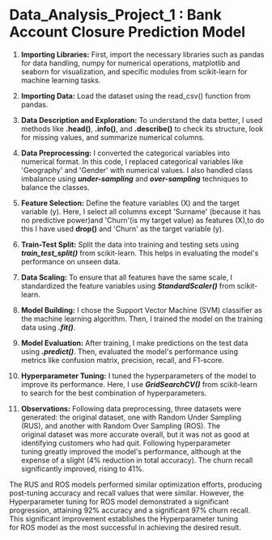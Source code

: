 # Data_Analysis_Project_1 : Bank Account Closure Prediction Model
1. **Importing Libraries:** First, import the necessary libraries such as pandas for data handling, numpy for numerical operations, matplotlib and seaborn for visualization, and specific modules from scikit-learn for machine learning tasks.

2. **Importing Data:** Load the dataset using the read_csv() function from pandas.

3. **Data Description and Exploration:** To understand the data better, I used methods like **.head()**, **.info()**, and **.describe()** to check its structure, look for missing values, and summarize numerical columns.

4. **Data Preprocessing:** I converted the categorical variables into numerical format. In this code, I replaced categorical variables like 'Geography' and 'Gender' with numerical values. I also handled class imbalance using **_under-sampling_** and _**over-sampling**_ techniques to balance the classes.

5. **Feature Selection:** Define the feature variables (X) and the target variable (y). Here, I select all columns except 'Surname' (because it has no predictive power)and 'Churn'(is my target value) as features (X),to do this I have used **drop()** and 'Churn' as the target variable (y).

6. **Train-Test Split:** Split the data into training and testing sets using **_train_test_split()_** from scikit-learn. This helps in evaluating the model's performance on unseen data.

7. **Data Scaling:** To ensure that all features have the same scale, I standardized the feature variables using _**StandardScaler()**_ from scikit-learn.

8. **Model Building:** I chose the Support Vector Machine (SVM) classifier as the machine learning algorithm. Then, I trained the model on the training data using **_.fit()_**.

9. **Model Evaluation:** After training, I make predictions on the test data using _**.predict()**_. Then, evaluated the model's performance using metrics like confusion matrix, precision, recall, and F1-score.

10. **Hyperparameter Tuning:** I tuned the hyperparameters of the model to improve its performance. Here, I use _**GridSearchCV()**_ from scikit-learn to search for the best combination of hyperparameters.

11. **Observations:** Following data preprocessing, three datasets were generated: the original dataset, one with Random Under Sampling (RUS), and another with Random Over Sampling (ROS). The original dataset was more accurate overall, but it was not as good at identifying customers who had quit. Following hyperparameter tuning greatly improved the model's performance, although at the expense of a slight (4% reduction in total accuracy). The churn recall significantly improved, rising to 41%.

The RUS and ROS models performed similar optimization efforts, producing post-tuning accuracy and recall values that were similar. However, the Hyperparameter tuning for ROS model demonstrated a significant progression, attaining 92% accuracy and a significant 97% churn recall. This significant improvement establishes the Hyperparameter tuning for ROS model as the most successful in achieving the desired result.
